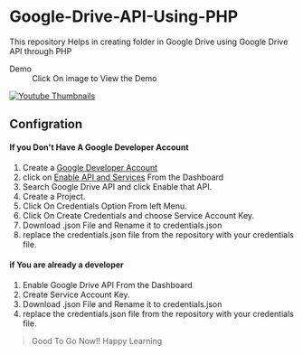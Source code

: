 # Google-Drive-API-Using-PHP
This repository Helps in creating folder in Google Drive using Google Drive API through PHP

<dl>
  <dt>Demo </dt>
  <dd>Click On image to View the Demo</dd>

</dl>

[![Youtube Thumbnails](http://img.youtube.com/vi/BtYoKQy2aGE/0.jpg)](http://www.youtube.com/watch?v=BtYoKQy2aGE)

## Configration 
#### If you Don't Have A Google Developer Account
1. Create a  [Google Developer Account](https://console.developers.google.com/apis/)
2. click on [Enable API and Services](https://console.developers.google.com/apis/library) From the Dashboard
3. Search Google Drive API and click Enable that API.
4. Create a Project.
5. Click On Credentials Option From left Menu.
6. Click On Create Credentials and choose Service Account Key.
7. Download .json File and Rename it to credentials.json 
8. replace the credentials.json file from the repository with your credentials file.

#### if You are already a developer
1. Enable Google Drive API From the Dashboard
2. Create Service Account Key.
3. Download .json File and Rename it to credentials.json 
4. replace the credentials.json file from the repository with your credentials file.

>Good To Go Now!! Happy Learning

